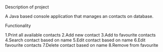Description of project

A Java based console application that manages an contacts on database.

Functionality

 1.Print all available contacts
 2.Add new contact
 3.Add to favourite contacts
 4.Search contact based on name
 5.Edit contact based on name
 6.Edit favourite contacts
 7.Delete contact based on name
 8.Remove from favourite
